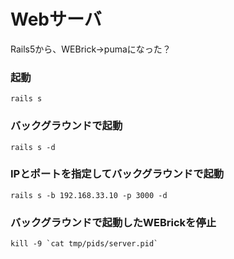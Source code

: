 # Webサーバ
Rails5から、WEBrick→pumaになった？

### 起動
```
rails s
```
### バックグラウンドで起動
```
rails s -d
```
### IPとポートを指定してバックグラウンドで起動
````
rails s -b 192.168.33.10 -p 3000 -d
````
### バックグラウンドで起動したWEBrickを停止
```
kill -9 `cat tmp/pids/server.pid`
```





